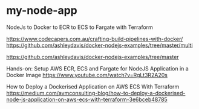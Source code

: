 # my-node-app
NodeJs to Docker to ECR to ECS to Fargate with Terraform

https://www.codecapers.com.au/crafting-build-pipelines-with-docker/
https://github.com/ashleydavis/docker-nodejs-examples/tree/master/multi

https://github.com/ashleydavis/docker-nodejs-examples/tree/master

Hands-on: Setup AWS ECR, ECS and Fargate for NodeJS Application in a Docker Image
https://www.youtube.com/watch?v=RgLt3R2A20s

How to Deploy a Dockerised Application on AWS ECS With Terraform
https://medium.com/avmconsulting-blog/how-to-deploy-a-dockerised-node-js-application-on-aws-ecs-with-terraform-3e6bceb48785